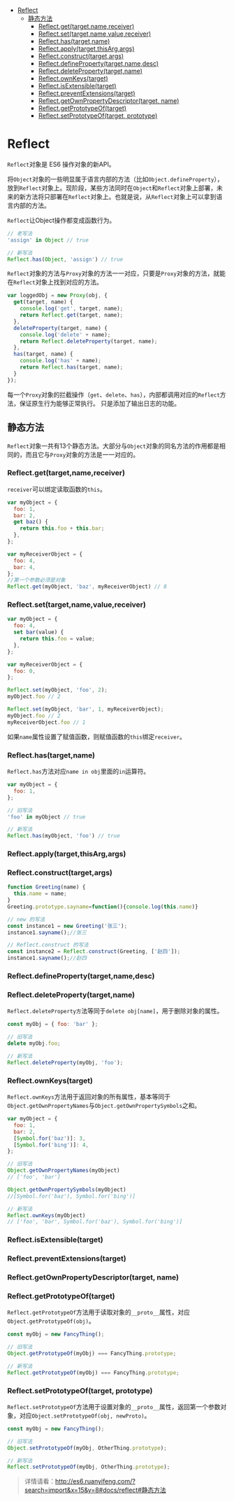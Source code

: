 
<!-- toc orderedList:0 depthFrom:1 depthTo:6 -->

* [Reflect](#reflect)
    * [静态方法](#静态方法)
        * [Reflect.get(target,name,receiver)](#reflectgettargetnamereceiver)
        * [Reflect.set(target,name,value,receiver)](#reflectsettargetnamevaluereceiver)
        * [Reflect.has(target,name)](#reflecthastargetname)
        * [Reflect.apply(target,thisArg,args)](#reflectapplytargetthisargargs)
        * [Reflect.construct(target,args)](#reflectconstructtargetargs)
        * [Reflect.defineProperty(target,name,desc)](#reflectdefinepropertytargetnamedesc)
        * [Reflect.deleteProperty(target,name)](#reflectdeletepropertytargetname)
        * [Reflect.ownKeys(target)](#reflectownkeystarget)
        * [Reflect.isExtensible(target)](#reflectisextensibletarget)
        * [Reflect.preventExtensions(target)](#reflectpreventextensionstarget)
        * [Reflect.getOwnPropertyDescriptor(target, name)](#reflectgetownpropertydescriptortarget-name)
        * [Reflect.getPrototypeOf(target)](#reflectgetprototypeoftarget)
        * [Reflect.setPrototypeOf(target, prototype)](#reflectsetprototypeoftarget-prototype)

<!-- tocstop -->

# Reflect

`Reflect`对象是 ES6 操作对象的新API。

将`Object`对象的一些明显属于语言内部的方法（比如`Object.defineProperty`），放到`Reflect`对象上。现阶段，某些方法同时在`Object`和`Reflect`对象上部署，未来的新方法将只部署在`Reflect`对象上。也就是说，从`Reflect`对象上可以拿到语言内部的方法。

 `Reflect`让Object操作都变成函数行为。

```js
// 老写法
'assign' in Object // true

// 新写法
Reflect.has(Object, 'assign') // true
```

`Reflect`对象的方法与`Proxy`对象的方法一一对应，只要是`Proxy`对象的方法，就能在`Reflect`对象上找到对应的方法。

```js
var loggedObj = new Proxy(obj, {
  get(target, name) {
    console.log('get', target, name);
    return Reflect.get(target, name);
  },
  deleteProperty(target, name) {
    console.log('delete' + name);
    return Reflect.deleteProperty(target, name);
  },
  has(target, name) {
    console.log('has' + name);
    return Reflect.has(target, name);
  }
});
```

每一个`Proxy`对象的拦截操作（`get`、`delete`、`has`），内部都调用对应的`Reflect`方法，保证原生行为能够正常执行。
只是添加了输出日志的功能。

## 静态方法

`Reflect`对象一共有13个静态方法。大部分与`Object`对象的同名方法的作用都是相同的，而且它与`Proxy`对象的方法是一一对应的。

### Reflect.get(target,name,receiver)

`receiver`可以绑定读取函数的`this`。

```js
var myObject = {
  foo: 1,
  bar: 2,
  get baz() {
    return this.foo + this.bar;
  },
};

var myReceiverObject = {
  foo: 4,
  bar: 4,
};
//第一个参数必须是对象
Reflect.get(myObject, 'baz', myReceiverObject) // 8
```

### Reflect.set(target,name,value,receiver)

```js
var myObject = {
  foo: 4,
  set bar(value) {
    return this.foo = value;
  },
};

var myReceiverObject = {
  foo: 0,
};

Reflect.set(myObject, 'foo', 2);
myObject.foo // 2

Reflect.set(myObject, 'bar', 1, myReceiverObject);
myObject.foo // 2
myReceiverObject.foo // 1
```

如果`name`属性设置了赋值函数，则赋值函数的`this`绑定`receiver`。

### Reflect.has(target,name)

`Reflect.has`方法对应`name in obj`里面的`in`运算符。

```js
var myObject = {
  foo: 1,
};

// 旧写法
'foo' in myObject // true

// 新写法
Reflect.has(myObject, 'foo') // true
```

### Reflect.apply(target,thisArg,args)
### Reflect.construct(target,args)

```js
function Greeting(name) {
  this.name = name;
}
Greeting.prototype.sayname=function(){console.log(this.name)}

// new 的写法
const instance1 = new Greeting('张三');
instance1.sayname();//张三

// Reflect.construct 的写法
const instance2 = Reflect.construct(Greeting, ['赵四']);
instance1.sayname();//赵四
```
### Reflect.defineProperty(target,name,desc)
### Reflect.deleteProperty(target,name)

`Reflect.deleteProperty方`法等同于`delete obj[name]`，用于删除对象的属性。

```js
const myObj = { foo: 'bar' };

// 旧写法
delete myObj.foo;

// 新写法
Reflect.deleteProperty(myObj, 'foo');
```

### Reflect.ownKeys(target)

`Reflect.ownKeys`方法用于返回对象的所有属性，基本等同于`Object.getOwnPropertyNames`与`Object.getOwnPropertySymbols`之和。

```js
var myObject = {
  foo: 1,
  bar: 2,
  [Symbol.for('baz')]: 3,
  [Symbol.for('bing')]: 4,
};

// 旧写法
Object.getOwnPropertyNames(myObject)
// ['foo', 'bar']

Object.getOwnPropertySymbols(myObject)
//[Symbol.for('baz'), Symbol.for('bing')]

// 新写法
Reflect.ownKeys(myObject)
// ['foo', 'bar', Symbol.for('baz'), Symbol.for('bing')]
```
### Reflect.isExtensible(target)
### Reflect.preventExtensions(target)
### Reflect.getOwnPropertyDescriptor(target, name)
### Reflect.getPrototypeOf(target)

`Reflect.getPrototypeOf`方法用于读取对象的`__proto__`属性，对应`Object.getPrototypeOf(obj)`。

```js
const myObj = new FancyThing();

// 旧写法
Object.getPrototypeOf(myObj) === FancyThing.prototype;

// 新写法
Reflect.getPrototypeOf(myObj) === FancyThing.prototype;
```
### Reflect.setPrototypeOf(target, prototype)

`Reflect.setPrototypeOf`方法用于设置对象的`__proto__`属性，返回第一个参数对象，对应`Object.setPrototypeOf(obj, newProto)`。

```js
const myObj = new FancyThing();

// 旧写法
Object.setPrototypeOf(myObj, OtherThing.prototype);

// 新写法
Reflect.setPrototypeOf(myObj, OtherThing.prototype);

```

>详情请看：http://es6.ruanyifeng.com/?search=import&x=15&y=8#docs/reflect#静态方法
